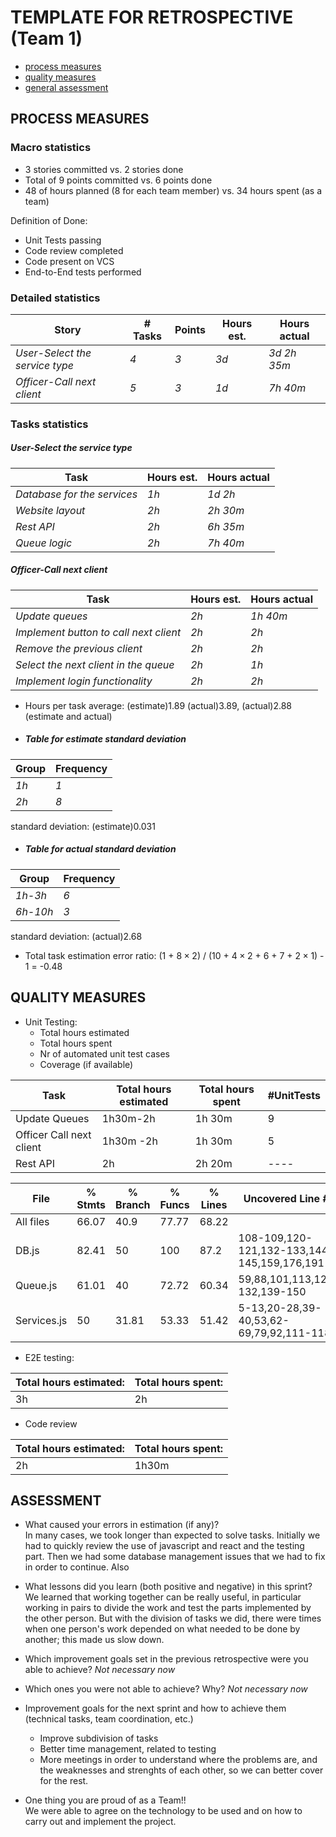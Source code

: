 TEMPLATE FOR RETROSPECTIVE (Team 1)
=====================================

- [process measures](#process-measures)
- [quality measures](#quality-measures)
- [general assessment](#assessment)

## PROCESS MEASURES 

### Macro statistics

- 3 stories committed vs. 2 stories done 
- Total of 9 points committed vs. 6 points done 
- 48 of hours planned (8 for each team member) vs. 34 hours spent (as a team)

Definition of Done:
- Unit Tests passing
- Code review completed
- Code present on VCS
- End-to-End tests performed


### Detailed statistics

| Story  | # Tasks | Points | Hours est. | Hours actual |
|--------|---------|--------|------------|--------------|
| _User-Select the service type_    |   _4_   |  _3_   |   _3d_     |    _3d 2h 35m_    |
| _Officer-Call next client_    |   _5_   | _3_    |    _1d_   |  _7h 40m_      |

### Tasks statistics
##### User-Select the service type
| Task | Hours est. | Hours actual |
|------|------------|--------------|
| _Database for the services_  |  _1h_  |  _1d 2h_  |
| _Website layout_   |  _2h_  | _2h 30m_   |
| _Rest API_  | _2h_   | _6h 35m_   |
| _Queue logic_  |  _2h_  | _7h 40m_   |

##### Officer-Call next client
| Task | Hours est. | Hours actual |
|------|------------|--------------|
| _Update queues_   |  _2h_  | _1h 40m_   |
| _Implement button to call next client_  | _2h_   | _2h_   |
| _Remove the previous client_  |  _2h_  | _2h_   |
| _Select the next client in the queue_  |  _2h_  | _1h_   |
| _Implement login functionality_  |  _2h_  |  _2h_  |

- Hours per task average: (estimate)1.89 (actual)3.89, (actual)2.88 (estimate and actual)

- ##### Table for estimate standard deviation
| Group | Frequency |
|------|------------|
|_1h_|  _1_ |
| _2h_  | _8_ |

standard deviation: (estimate)0.031

- ##### Table for actual standard deviation
| Group | Frequency |
|------|------------|
|_1h-3h_|  _6_ |
| _6h-10h_  | _3_ |

standard deviation: (actual)2.68

- Total task estimation error ratio: (1 + $8\times2$) / (10 + $4\times2$ + 6 + 7 + $2\times1$) - 1 = -0.48
  
## QUALITY MEASURES 

- Unit Testing:
  - Total hours estimated
  - Total hours spent
  - Nr of automated unit test cases 
  - Coverage (if available)

| Task| Total hours estimated | Total hours spent | #UnitTests |
|------|------------|-----|----|
| Update Queues| 1h30m-2h | 1h 30m | 9 |
| Officer Call next client  | 1h30m -2h | 1h 30m | 5 |
| Rest API | 2h | 2h 20m | ---- |


File         | % Stmts | % Branch | % Funcs | % Lines | Uncovered Line #s
-------------|---------|----------|---------|---------|---------------------------------------------
All files    |   66.07 |     40.9 |   77.77 |   68.22 | 
 DB.js       |   82.41 |       50 |     100 |    87.2 | 108-109,120-121,132-133,144-145,159,176,191
 Queue.js    |   61.01 |       40 |   72.72 |   60.34 | 59,88,101,113,122-132,139-150
 Services.js |      50 |    31.81 |   53.33 |   51.42 | 5-13,20-28,39-40,53,62-69,79,92,111-118    

- E2E testing:

|Total hours estimated: |Total hours spent: |
|------|------------|
| 3h|2h|

- Code review 

|Total hours estimated: |Total hours spent: |
|------|------------|
| 2h| 1h30m|

  


## ASSESSMENT

- What caused your errors in estimation (if any)?  
In many cases, we took longer than expected to solve tasks. Initially we had to quickly review the use of javascript and react and the testing part. Then we had some database management issues that we had to fix in order to continue. Also 

- What lessons did you learn (both positive and negative) in this sprint?  
We learned that working together can be really useful, in particular working in pairs to divide the work and test the parts implemented by the other person. But with the division of tasks we did, there were times when one person's work depended on what needed to be done by another; this made us slow down.

- Which improvement goals set in the previous retrospective were you able to achieve? _Not necessary now_
  
- Which ones you were not able to achieve? Why? _Not necessary now_

- Improvement goals for the next sprint and how to achieve them (technical tasks, team coordination, etc.)  
  - Improve subdivision of tasks  
  - Better time management,  related to testing  
  - More meetings in order to understand where the problems are, and the weaknesses and strenghts of each other, so we can better cover for the rest. 


- One thing you are proud of as a Team!!  
We were able to agree on the technology to be used and on how to carry out and implement the project.

